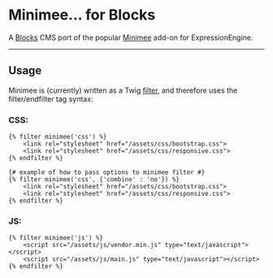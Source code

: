 # Minimee... for Blocks

A [Blocks](http://blockscms.com) CMS port of the popular [Minimee](https://github.com/johndwells/Minimee) add-on for ExpressionEngine.

---

## Usage

Minimee is (currently) written as a Twig [filter](http://twig.sensiolabs.org/doc/tags/filter.html), and therefore uses the filter/endfilter tag syntax:

### CSS:

	{% filter minimee('css') %}
		<link rel="stylesheet" href="/assets/css/bootstrap.css">
		<link rel="stylesheet" href="/assets/css/responsive.css">
	{% endfilter %}

	{# example of how to pass options to minimee filter #}
	{% filter minimee('css', {'combine' : 'no'}) %}
		<link rel="stylesheet" href="/assets/css/bootstrap.css">
		<link rel="stylesheet" href="/assets/css/responsive.css">
	{% endfilter %}

### JS:

	{% filter minimee('js') %}
		<script src="/assets/js/vendor.min.js" type="text/javascript"></script>
		<script src="/assets/js/main.js" type="text/javascript"></script>
	{% endfilter %}
	

